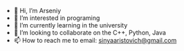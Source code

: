 - 👋 Hi, I’m Arseniy
- 👀 I’m interested in programing
- 🌱 I’m currently learning in the university
- 💞️ I’m looking to collaborate on the C++, Python, Java
- 📫 How to reach me to email: sinyaaristovich@gmail.com


<!---
Bleit1/Bleit1 is a ✨ special ✨ repository because its `README.md` (this file) appears on your GitHub profile.
You can click the Preview link to take a look at your changes.
--->
